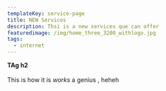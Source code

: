 ```yaml
---
templateKey: service-page
title: NEW Services
description: Thsi is a new services que can offer
featuredimage: /img/home_three_3200_withlogo.jpg
tags:
  - internet
---
```

**TAg h2**\
\
This is how it is _works_ a genius , heheh
